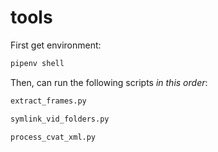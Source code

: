 # tools

First get environment:

```bash
pipenv shell
```

Then, can run the following scripts *in this order*:
```bash
extract_frames.py

symlink_vid_folders.py

process_cvat_xml.py
```
